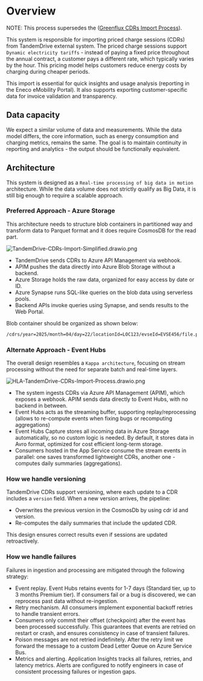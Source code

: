# Overview
NOTE: This process supersedes the ([Greenflux CDRs Import Process](https://dev.azure.com/enecomanagedcloud/eMobility/_wiki/wikis/eMobility.wiki/49305/Greenflux-CDRs-Import-process)).

This system is responsible for importing priced charge sessions (CDRs) from TandemDrive external system. The priced charge sessions support `Dynamic electricity tariffs` - instead of paying a fixed price throughout the annual contract, a customer pays a different rate, which typically varies by the hour. This pricing model helps customers reduce energy costs by charging during cheaper periods. 

This import is essential for quick insights and usage analysis (reporting in the Eneco eMobility Portal). It also supports exporting customer-specific data for invoice validation and transparency.

## Data capacity
We expect a similar volume of data and measurements. While the data model differs, the core information, such as energy consumption and charging metrics, remains the same. The goal is to maintain continuity in reporting and analytics - the output should be functionally equivalent.

## Architecture

This system is designed as a `Real-time processing of big data in motion` architecture. While the data volume does not strictly qualify as Big Data, it is still big enough to require a scalable approach. 

### Preferred Approach - Azure Storage
This architecture needs to structure blob containers in partitioned way and transform data to Parquet format and it does require CosmosDB for the read part.

![TandemDrive-CDRs-Import-Simplified.drawio.png](/.attachments/TandemDrive-CDRs-Import-Simplified.drawio-2f97d6a1-43f6-499f-83bb-7027d98c6e71.png)

- TandemDrive sends CDRs to Azure API Management via webhook.
- APIM pushes the data directly into Azure Blob Storage without a backend.
- Azure Storage holds the raw data, organized for easy access by date or ID.
- Azure Synapse runs SQL-like queries on the blob data using serverless pools.
- Backend APIs invoke queries using Synapse, and sends results to the Web Portal.

Blob container should be organized as shown below:
```bash
/cdrs/year=2025/month=04/day=22/locationId=LOC123/evseId=EVSE456/file.parquet
```

### Alternate Approach - Event Hubs
The overall design resembles a `Kappa architecture`, focusing on stream processing without the need for separate batch and real-time layers.

![HLA-TandemDrive-CDRs-Import-Process.drawio.png](/.attachments/HLA-TandemDrive-CDRs-Import-Process.drawio-379e5d9d-9f7b-4519-b1d6-2044a18e3844.png)

- The system ingests CDRs via Azure API Management (APIM), which exposes a webhook. APIM sends data directly to Event Hubs, with no backend in between.
- Event Hubs acts as the streaming buffer, supporting replay/reprocessing (allows to re-compute events when fixing bugs or recomputing aggregations)
- Event Hubs Capture stores all incoming data in Azure Storage automatically, so no custom logic is needed. By default, it stores data in Avro format, optimized for cost efficient long-term storage.
- Consumers hosted in the App Service consume the stream events in parallel: one saves transformed lightweight CDRs, another one - computes daily summaries (aggregations).

### How we handle versioning

TandemDrive CDRs support versioning, where each update to a CDR includes a `version` field. When a new version arrives, the pipeline:
- Overwrites the previous version in the CosmosDb by using cdr id and version.
- Re-computes the daily summaries that include the updated CDR.

This design ensures correct results even if sessions are updated retroactively.

### How we handle failures
Failures in ingestion and processing are mitigated through the following strategy:
- Event replay. Event Hubs retains events for 1-7 days (Standard tier, up to 3 months Premium tier). If consumers fail or a bug is discovered, we can reprocess past data without re-ingestion.
- Retry mechanism. All consumers implement exponential backoff retries to handle transient errors.
- Consumers only commit their offset (checkpoint) after the event has been processed successfully. This guarantees that events are retried on restart or crash, and ensures consistency in case of transient failures.
- Poison messages are not retried indefinitely. After the retry limit we forward the message to a custom Dead Letter Queue on Azure Service Bus.
- Metrics and alerting. Application Insights tracks all failures, retries, and latency metrics. Alerts are configured to notify engineers in case of consistent processing failures or ingestion gaps.

